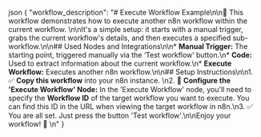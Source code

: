 json
{
  "workflow_description": "# Execute Workflow Example\n\n🚀 This workflow demonstrates how to execute another n8n workflow within the current workflow. \n\nIt's a simple setup: it starts with a manual trigger, grabs the current workflow's details, and then executes a specified sub-workflow.\n\n## Used Nodes and Integrations\n\n*   **Manual Trigger:**  The starting point, triggered manually via the ‘Test workflow’ button.\n*   **Code:** Used to extract information about the current workflow.\n*   **Execute Workflow:** Executes another n8n workflow.\n\n## Setup Instructions\n\n1.  ✅  **Copy this workflow** into your n8n instance. \n2.  🔧 **Configure the 'Execute Workflow' Node:** In the 'Execute Workflow' node, you'll need to specify the **Workflow ID** of the target workflow you want to execute.  You can find this ID in the URL when viewing the target workflow in n8n.\n3.  ✅  You are all set. Just press the button 'Test workflow'.\n\nEnjoy your workflow! 🎉 \n"
}
